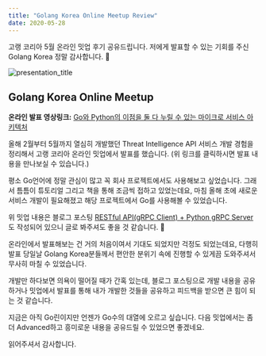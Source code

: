 ```yaml
---
title: "Golang Korea Online Meetup Review"
date: 2020-05-28
---
```


고랭 코리아 5월 온라인 밋업 후기 공유드립니다. 저에게 발표할 수 있는 기회를 주신 Golang Korea 정말 감사합니다.  🙌

![presentation_title](/images/2020-05-28-golang-korea-meetup/0.png)

## Golang Korea Online Meetup

**온라인 발표 영상링크:** [Go와 Python의 이점을 둘 다 누릴 수 있는 마이크로 서비스 아키텍처](https://www.youtube.com/watch?v=8CYYw7tz8C4)

올해 2월부터 5월까지 열심히 개발했던 Threat Intelligence API 서비스 개발 경험을 정리해서 고랭 코리아 온라인 밋업에서 발표를 했습니다. (위 링크를 클릭하시면 발표 내용을 만나보실 수 있습니다.)

평소 Go언어에 정말 관심이 많고 꼭 회사 프로젝트에서도 사용해보고 싶었습니다. 그래서 틈틈이 튜토리얼 그리고 책을 통해 조금씩 접하고 있었는데요, 마침 올해 초에 새로운 서비스 개발이 필요해졌고 해당 프로젝트에서 Go를 사용해볼 수 있었습니다.

위 밋업 내용은 블로그 포스팅 [RESTful API(gRPC Client) + Python gRPC Server](https://aeharvlee.github.io/go/python/go-restful-api-with-python-grpc-server/) 도 작성되어 있으니 글로 봐주셔도 좋을 것 같습니다. :slightly_smiling_face:

온라인에서 발표해보는 건 거의 처음이여서 기대도 되었지만 걱정도 되었는데요, 다행히 발표 당일날 Golang Korea분들께서 편안한 분위기 속에 진행할 수 있게끔 도와주셔서 무사히 마칠 수 있었습니다. 

개발만 하다보면 의욕이 떨어질 때가 간혹 있는데, 블로그 포스팅으로 개발 내용을 공유하거나 밋업에서 발표를 통해 내가 개발한 것들을 공유하고 피드백을 받으면 큰 힘이 되는 것 같습니다.

지금은 아직 Go린이지만 언젠가 Go수의 대열에 오르고 싶습니다. 다음 밋업에서는 좀 더 Advanced하고 흥미로운 내용을 공유드릴 수 있었으면 좋겠네요.

읽어주셔서 감사합니다.
